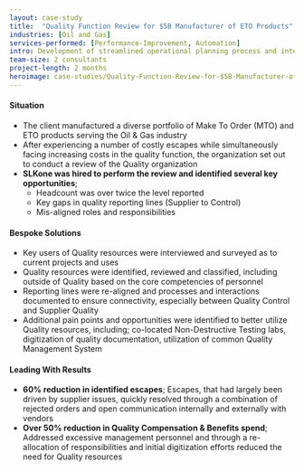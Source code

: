 ```yaml
---
layout: case-study
title:  "Quality Function Review for $5B Manufacturer of ETO Products"
industries: [Oil and Gas]
services-performed: [Performance-Improvement, Automation]
intro: Development of streamlined operational planning process and interim activity planning model to create an automated bottoms-up, 12-month rolling operational plan and revenue forecast
team-size: 2 consultants
project-length: 2 months
heroimage: case-studies/Quality-Function-Review-for-$5B-Manufacturer-of-ETO-Products.jpg
---
```


#### Situation
- The client manufactured a diverse portfolio of Make To Order (MTO)  and ETO products serving the Oil & Gas industry​
- After experiencing a number of costly escapes while simultaneously facing increasing costs in the quality function, the organization set out to conduct a review of the Quality organization​
- **SLKone was hired to perform the review and identified several key opportunities**;​
    -  Headcount was over twice the level reported​
    -  Key gaps in quality reporting lines (Supplier to Control)​
    -  Mis-aligned roles and responsibilities

#### Bespoke Solutions
- Key users of Quality resources were interviewed and surveyed as to current projects and uses​
- Quality resources were identified, reviewed and classified, including outside of Quality based on the core competencies of personnel​
- Reporting lines were re-aligned and processes and interactions documented to ensure connectivity, especially between Quality Control and Supplier Quality​
- Additional pain points and opportunities were identified to better utilize Quality resources, including; co-located Non-Destructive Testing labs, digitization of quality   documentation, utilization of common Quality Management System

#### Leading With Results
- **60% reduction in identified escapes**; Escapes, that had largely been driven by supplier issues, quickly resolved through a combination of rejected orders and open communication internally and externally with vendors​
- **Over 50% reduction in Quality Compensation & Benefits spend**; Addressed excessive management personnel and through a re-allocation of responsibilities and initial digitization efforts reduced the need for Quality resources
